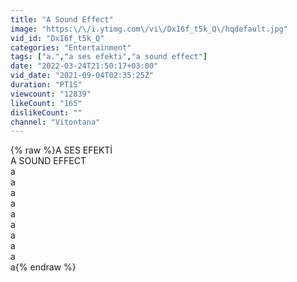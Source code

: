 ```yaml
---
title: "A Sound Effect"
image: "https:\/\/i.ytimg.com\/vi\/DxI6f_t5k_Q\/hqdefault.jpg"
vid_id: "DxI6f_t5k_Q"
categories: "Entertainment"
tags: ["a.","a ses efekti","a sound effect"]
date: "2022-03-24T21:50:17+03:00"
vid_date: "2021-09-04T02:35:25Z"
duration: "PT1S"
viewcount: "12839"
likeCount: "165"
dislikeCount: ""
channel: "Vitontana"
---
```

{% raw %}A SES EFEKTİ<br />A SOUND EFFECT<br />a<br />a<br />a<br />a<br />a<br />a<br />a<br />a<br />a<br />a{% endraw %}
